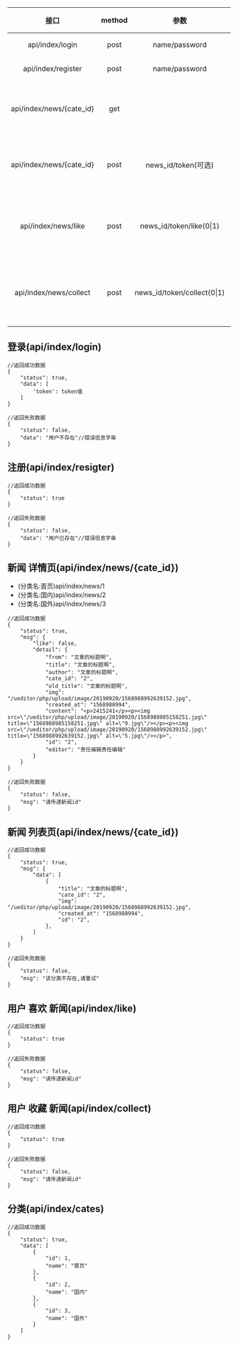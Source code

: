 |           接口           | method |            参数             |      描述      |
| :----------------------: | :----: | :-------------------------: | :------------: |
|     api/index/login      |  post  |        name/password        |      登录      |
|    api/index/register    |  post  |        name/password        |      注册      |
| api/index/news/{cate_id} |  get   |                             |  新闻 列表页   |
| api/index/news/{cate_id} |  post  |     news_id/token(可选)     |  新闻 详情页   |
|   api/index/news/like    |  post  |  news_id/token/like(0\|1)   | 用户 喜欢 新闻 |
|  api/index/news/collect  |  post  | news_id/token/collect(0\|1) | 用户 收藏 新闻 |

## 登录(api/index/login)

```
//返回成功数据
{
    "status": true,
    "data": [
    	'token': token值
    ]
}

//返回失败数据
{
    "status": false,
    "data": "用户不存在"//错误信息字串
}
```

## 注册(api/index/resigter)

```
//返回成功数据
{
    "status": true
}

//返回失败数据
{
    "status": false,
    "data": "用户已存在"//错误信息字串
}
```

## 新闻 详情页(api/index/news/{cate_id})

- (分类名:首页)api/index/news/1
- (分类名:国内)api/index/news/2
- (分类名:国外)api/index/news/3

```
//返回成功数据
{
    "status": true,
    "msg": {
        "like": false,
        "detail": {
            "from": "文章的标题啊",
            "title": "文章的标题啊",
            "author": "文章的标题啊",
            "cate_id": "2",
            "old_title": "文章的标题啊",
            "img": "/ueditor/php/upload/image/20190920/1568988992639152.jpg",
            "created_at": "1568988994",
            "content": "<p>2415241</p><p><img src=\"/ueditor/php/upload/image/20190920/1568988985158251.jpg\" title=\"1568988985158251.jpg\" alt=\"9.jpg\"/></p><p><img src=\"/ueditor/php/upload/image/20190920/1568988992639152.jpg\" title=\"1568988992639152.jpg\" alt=\"5.jpg\"/></p>",
            "id": "2",
            "editor": "责任编辑责任编辑"
        }
    }
}

//返回失败数据
{
    "status": false,
    "msg": "请传递新闻id"
}

```

## 新闻 列表页(api/index/news/{cate_id})

```
//返回成功数据
{
    "status": true,
    "msg": {
        "data": [
            {
                "title": "文章的标题啊",
                "cate_id": "2",
                "img": "/ueditor/php/upload/image/20190920/1568988992639152.jpg",
                "created_at": "1568988994",
                "id": "2",
            },
        ]
    }
}

//返回失败数据
{
    "status": false,
    "msg": "该分类不存在,请重试"
}
```

## 用户 喜欢 新闻(api/index/like)

```
//返回成功数据
{
    "status": true
}

//返回失败数据
{
    "status": false,
    "msg": "请传递新闻id"
}
```

## 用户 收藏 新闻(api/index/collect)

```
//返回成功数据
{
    "status": true
}

//返回失败数据
{
    "status": false,
    "msg": "请传递新闻id"
}
```

## 分类(api/index/cates)

```
//返回成功数据
{
    "status": true,
    "data": [
        {
            "id": 1,
            "name": "首页"
        },
        {
            "id": 2,
            "name": "国内"
        },
        {
            "id": 3,
            "name": "国外"
        }
    ]
}
```










